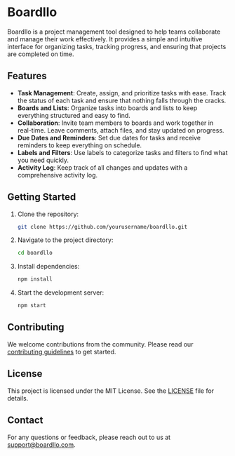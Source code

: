 # Boardllo

Boardllo is a project management tool designed to help teams collaborate and manage their work effectively. It provides a simple and intuitive interface for organizing tasks, tracking progress, and ensuring that projects are completed on time.

## Features

- **Task Management**: Create, assign, and prioritize tasks with ease. Track the status of each task and ensure that nothing falls through the cracks.
- **Boards and Lists**: Organize tasks into boards and lists to keep everything structured and easy to find.
- **Collaboration**: Invite team members to boards and work together in real-time. Leave comments, attach files, and stay updated on progress.
- **Due Dates and Reminders**: Set due dates for tasks and receive reminders to keep everything on schedule.
- **Labels and Filters**: Use labels to categorize tasks and filters to find what you need quickly.
- **Activity Log**: Keep track of all changes and updates with a comprehensive activity log.

## Getting Started

1. Clone the repository:
    ```bash
    git clone https://github.com/yourusername/boardllo.git
    ```
2. Navigate to the project directory:
    ```bash
    cd boardllo
    ```
3. Install dependencies:
    ```bash
    npm install
    ```
4. Start the development server:
    ```bash
    npm start
    ```

## Contributing

We welcome contributions from the community. Please read our [contributing guidelines](CONTRIBUTING.md) to get started.

## License

This project is licensed under the MIT License. See the [LICENSE](LICENSE) file for details.

## Contact

For any questions or feedback, please reach out to us at support@boardllo.com.
